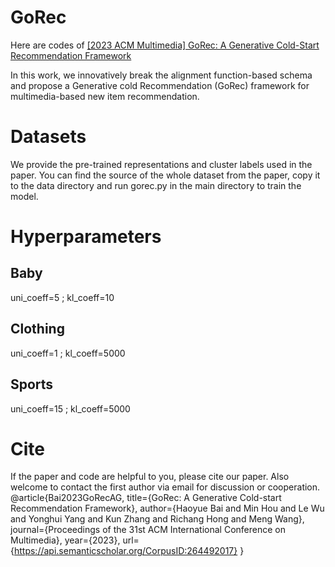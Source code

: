 # GoRec
Here are codes of [[2023 ACM Multimedia] GoRec: A Generative Cold-Start Recommendation Framework](https://dl.acm.org/doi/pdf/10.1145/3581783.3612238)

In this work, we innovatively break the alignment function-based schema and propose a Generative cold Recommendation (GoRec) framework for multimedia-based new item recommendation.

# Datasets
We provide the pre-trained representations and cluster labels used in the paper. You can find the source of the whole dataset from the paper, copy it to the data directory and run gorec.py in the main directory to train the model.

# Hyperparameters

## Baby
uni_coeff=5 ; kl_coeff=10

## Clothing
uni_coeff=1 ; kl_coeff=5000

## Sports
uni_coeff=15 ; kl_coeff=5000

# Cite
If the paper and code are helpful to you, please cite our paper. Also welcome to contact the first author via email for discussion or cooperation.
  @article{Bai2023GoRecAG,
    title={GoRec: A Generative Cold-start Recommendation Framework},
    author={Haoyue Bai and Min Hou and Le Wu and Yonghui Yang and Kun Zhang and Richang Hong and Meng Wang},
    journal={Proceedings of the 31st ACM International Conference on Multimedia},
    year={2023},
    url={https://api.semanticscholar.org/CorpusID:264492017}
  }
